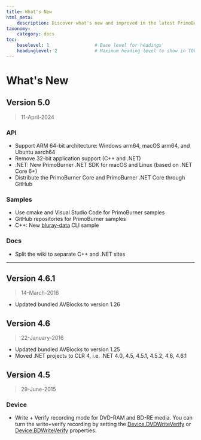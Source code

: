 ```yaml
---
title: What's New
html_meta:
    description: Discover what's new and improved in the latest PrimoBurner version.
taxonomy:
    category: docs
toc:
    baselevel: 1                 # Base level for headings
    headinglevel: 2              # Maximum heading level to show in TOC    
---
```


# What's New

## Version 5.0

> 11-April-2024

### API

* Support ARM 64-bit architecture: Windows arm64, macOS arm64, and Ubuntu aarch64 
* Remove 32-bit application support (C++ and .NET)
* .NET: New PrimoBurner .NET SDK for macOS and Linux (based on .NET Core 6+)
* Distribute the PrimoBurner Core and PrimoBurner .NET Core through GitHub

### Samples 

* Use cmake and Visual Studio Code for PrimoBurner samples
* GitHub repositories for PrimoBurner samples
* C\+\+: New [bluray-data](https://github.com/primoburner/primoburner-cpp/tree/main/samples/windows/bluray-data) CLI sample

### Docs

* Split the wiki to separate C\+\+ and .NET sites

---

## Version 4.6.1

> 14-March-2016

- Updated bundled AVBlocks to version 1.26

## Version 4.6

> 22-January-2016

- Updated bundled AVBlocks to version 1.25
- Moved .NET projects to CLR 4, i.e. .NET 4.0, 4.5, 4.5.1, 4.5.2, 4.6, 4.6.1

## Version 4.5

> 29-June-2015

### Device

- Write + Verify recording mode for DVD-RAM and BD-RE media. You can turn the write+verify recording by setting the [Device.DVDWriteVerify](http://doc.primoburner.com/net/latest/class_primo_software_1_1_burner_1_1_device.html#abb26ee446287fd69049e0ff4aa96b4a3) or [Device.BDWriteVerify](http://doc.primoburner.com/net/latest/class_primo_software_1_1_burner_1_1_device.html#acd7b4eb9b01d3b4e7295db396736c890) properties.

